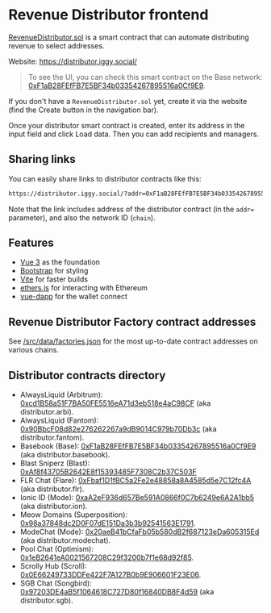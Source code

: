 # Revenue Distributor frontend

[RevenueDistributor.sol](https://github.com/iggy-social/iggy-contracts/blob/main/contracts/distributor/RevenueDistributor.sol) is a smart contract that can automate distributing revenue to select addresses.

Website: https://distributor.iggy.social/ 

> To see the UI, you can check this smart contract on the Base network: [0xF1aB28FEfFB7E5BF34b03354267895516a0Cf9E9](https://distributor.iggy.social/?addr=0xF1aB28FEfFB7E5BF34b03354267895516a0Cf9E9&chain=8453).

If you don't have a `RevenueDistributor.sol` yet, create it via the website (find the Create button in the navigation bar).

Once your distributor smart contract is created, enter its address in the input field and click Load data. Then you can add recipients and managers.

## Sharing links

You can easily share links to distributor contracts like this:

```bash
https://distributor.iggy.social/?addr=0xF1aB28FEfFB7E5BF34b03354267895516a0Cf9E9&chain=8453
```

Note that the link includes address of the distributor contract (in the `addr=` parameter), and also the network ID (`chain`).

## Features
- [Vue 3](https://v3.vuejs.org/guide/introduction.html#what-is-vue-js) as the foundation
- [Bootstrap](https://getbootstrap.com/) for styling
- [Vite](https://vitejs.dev/guide/) for faster builds
- [ethers.js](https://docs.ethers.io/v5/) for interacting with Ethereum
- [vue-dapp](https://github.com/chnejohnson/vue-dapp) for the wallet connect

## Revenue Distributor Factory contract addresses

See [/src/data/factories.json](https://github.com/iggy-social/revenue-distributor-frontend/blob/main/src/data/factories.json) for the most up-to-date contract addresses on various chains.

## Distributor contracts directory

- AlwaysLiquid (Arbitrum): [0xcd1B58a51F7BA50FE5516eA71d3eb518e4aC98CF](https://distributor.iggy.social/?addr=0xcd1B58a51F7BA50FE5516eA71d3eb518e4aC98CF&chain=42161) (aka distributor.arbi).
- AlwaysLiquid (Fantom): [0x90BbcF08d82e276262267a9dB9014C979b70Db3c](https://distributor.iggy.social/?addr=0x90BbcF08d82e276262267a9dB9014C979b70Db3c&chain=250) (aka distributor.fantom).
- Basebook (Base): [0xF1aB28FEfFB7E5BF34b03354267895516a0Cf9E9](https://distributor.iggy.social/?addr=0xF1aB28FEfFB7E5BF34b03354267895516a0Cf9E9&chain=8453) (aka distributor.basebook).
- Blast Sniperz (Blast): [0xAf8f43705B2642E8f15393485F7308C2b37C503F](https://distributor.iggy.social/?addr=0xAf8f43705B2642E8f15393485F7308C2b37C503F&chain=81457)
- FLR Chat (Flare): [0xFbaf1D1fBC5a2Fe2e48858a8A4585d5e7C12fc4A](https://distributor.iggy.social/?addr=0xFbaf1D1fBC5a2Fe2e48858a8A4585d5e7C12fc4A&chain=14) (aka distributor.flr).
- Ionic ID (Mode): [0xaA2eF936d657Be591A0866f0C7b6249e6A2A1bb5](https://distributor.iggy.social/?addr=0xaA2eF936d657Be591A0866f0C7b6249e6A2A1bb5&chain=34443) (aka distributor.ion).
- Meow Domains (Superposition): [0x98a37848dc2D0F07dE151Da3b3b92541563E1791](https://distributor.iggy.social/?addr=0x98a37848dc2D0F07dE151Da3b3b92541563E1791&chain=55244).
- ModeChat (Mode): [0x20aeB41bCfaFb05b580dB2f687123eDa605315Ed](https://distributor.iggy.social/?addr=0x20aeB41bCfaFb05b580dB2f687123eDa605315Ed&chain=34443) (aka distributor.modechat).
- Pool Chat (Optimism): [0x1eB2641eA0021567208C29f3200b7f1e68d92f85](https://distributor.iggy.social/?addr=0x1eB2641eA0021567208C29f3200b7f1e68d92f85&chain=10).
- Scrolly Hub (Scroll): [0x0E66249733DDFe422F7A127B0b9E906601F23E06](https://distributor.iggy.social/?addr=0x0E66249733DDFe422F7A127B0b9E906601F23E06&chain=534352).
- SGB Chat (Songbird): [0x97203DE4aB5f1064618C727D80f16840DB8F4d59](https://distributor.iggy.social/?addr=0x97203DE4aB5f1064618C727D80f16840DB8F4d59&chain=19) (aka distributor.sgb).
